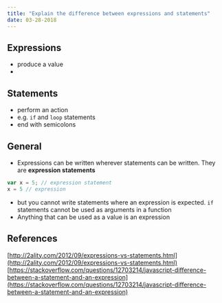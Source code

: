 ```yaml
---
title: "Explain the difference between expressions and statements"
date: 03-28-2018
---
```


## Expressions

- produce a value
- 

## Statements

- perform an action
- e.g. `if` and `loop` statements
- end with semicolons


## General

- Expressions can be written wherever statements can be written. They are **expression statements**
```js
var x = 5; // expression statement
x = 5 // expression
```
- but you cannot write statements where an expression is expected. `if` statements cannot be used as arguments in a function
- Anything that can be used as a value is an expression


## References

[http://2ality.com/2012/09/expressions-vs-statements.html](http://2ality.com/2012/09/expressions-vs-statements.html)
[https://stackoverflow.com/questions/12703214/javascript-difference-between-a-statement-and-an-expression](https://stackoverflow.com/questions/12703214/javascript-difference-between-a-statement-and-an-expression)